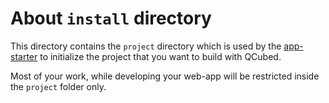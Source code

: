 # About `install` directory

This directory contains the `project` directory which is used by the [app-starter](https://github.com/qcubed/app-starter) to initialize the project that you want to build with QCubed.

Most of your work, while developing your web-app will be restricted inside the `project` folder only. 
